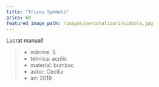 ```yaml
---
title: "Tricou Symbols"
price: 60
featured_image_path: /images/personalizari/simbols.jpg
---
```


Lucrat manual!

> - mărime: S 
> - tehnica: acrilic 
> - material: bumbac
> - autor: Cecilia
> - an: 2019

